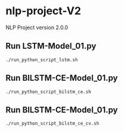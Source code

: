 # nlp-project-V2
NLP Project version 2.0.0

## Run LSTM-Model_01.py
<code>./run_python_script_lstm.sh</code>

## Run BILSTM-CE-Model_01.py
<code>./run_python_script_bilstm_ce.sh</code>

## Run BILSTM-CE-Model_01.py
<code>./run_python_script_bilstm_ce_cv.sh</code>
